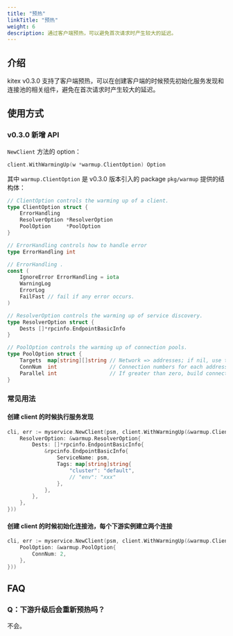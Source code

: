 ```yaml
---
title: "预热"
linkTitle: "预热"
weight: 6
description: 通过客户端预热，可以避免首次请求时产生较大的延迟。
---
```


## 介绍

kitex v0.3.0 支持了客户端预热，可以在创建客户端的时候预先初始化服务发现和连接池的相关组件，避免在首次请求时产生较大的延迟。

## 使用方式

### v0.3.0 新增 API

`NewClient` 方法的 option：

```go
client.WithWarmingUp(w *warmup.ClientOption) Option
```

其中 `warmup.ClientOption` 是 v0.3.0 版本引入的 package `pkg/warmup` 提供的结构体：

```go
// ClientOption controls the warming up of a client.
type ClientOption struct {
    ErrorHandling
    ResolverOption *ResolverOption
    PoolOption     *PoolOption
}
```

```go
// ErrorHandling controls how to handle error
type ErrorHandling int

// ErrorHandling .
const (
    IgnoreError ErrorHandling = iota
    WarningLog
    ErrorLog
    FailFast // fail if any error occurs.
)

// ResolverOption controls the warming up of service discovery.
type ResolverOption struct {
    Dests []*rpcinfo.EndpointBasicInfo
}

// PoolOption controls the warming up of connection pools.
type PoolOption struct {
    Targets  map[string][]string // Network => addresses; if nil, use the result of service discovery
    ConnNum  int                 // Connection numbers for each address
    Parallel int                 // If greater than zero, build connections in `Parallel` goroutines.
}
```

### 常见用法

#### 创建 client 的时候执行服务发现

```go
cli, err := myservice.NewClient(psm, client.WithWarmingUp(&warmup.ClientOption{
    ResolverOption: &warmup.ResolverOption{
        Dests: []*rpcinfo.EndpointBasicInfo{
            &rpcinfo.EndpointBasicInfo{
                ServiceName: psm,
                Tags: map[string]string{
                    "cluster": "default",
                    // "env": "xxx"
                },
            },
        },
    },
}))
```

#### 创建 client 的时候初始化连接池，每个下游实例建立两个连接

```go
cli, err := myservice.NewClient(psm, client.WithWarmingUp(&warmup.ClientOption{
    PoolOption: &warmup.PoolOption{
        ConnNum: 2,
    },
}))
```

## FAQ

### Q：下游升级后会重新预热吗？

不会。
